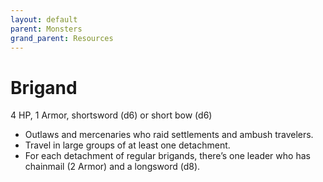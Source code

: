 ```yaml
---
layout: default
parent: Monsters
grand_parent: Resources
---
```


# Brigand

4 HP, 1 Armor, shortsword (d6) or short bow (d6)

- Outlaws and mercenaries who raid settlements and ambush travelers.
- Travel in large groups of at least one detachment.
- For each detachment of regular brigands, there’s one leader who has chainmail (2 Armor) and a longsword (d8).


